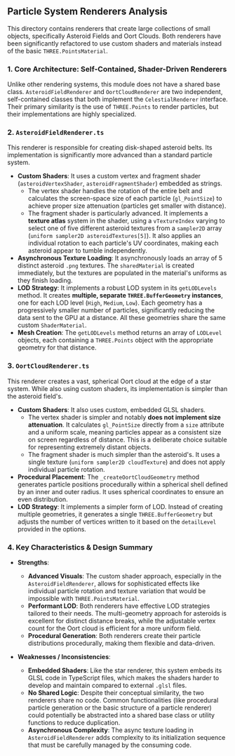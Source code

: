 ## Particle System Renderers Analysis

This directory contains renderers that create large collections of small objects, specifically Asteroid Fields and Oort Clouds. Both renderers have been significantly refactored to use custom shaders and materials instead of the basic `THREE.PointsMaterial`.

### 1. Core Architecture: Self-Contained, Shader-Driven Renderers

Unlike other rendering systems, this module does not have a shared base class. `AsteroidFieldRenderer` and `OortCloudRenderer` are two independent, self-contained classes that both implement the `CelestialRenderer` interface. Their primary similarity is the use of `THREE.Points` to render particles, but their implementations are highly specialized.

### 2. `AsteroidFieldRenderer.ts`

This renderer is responsible for creating disk-shaped asteroid belts. Its implementation is significantly more advanced than a standard particle system.

- **Custom Shaders**: It uses a custom vertex and fragment shader (`asteroidVertexShader`, `asteroidFragmentShader`) embedded as strings.
  - The vertex shader handles the rotation of the entire belt and calculates the screen-space size of each particle (`gl_PointSize`) to achieve proper size attenuation (particles get smaller with distance).
  - The fragment shader is particularly advanced. It implements a **texture atlas** system in the shader, using a `vTextureIndex` varying to select one of five different asteroid textures from a `sampler2D` array (`uniform sampler2D asteroidTextures[5]`). It also applies an individual rotation to each particle's UV coordinates, making each asteroid appear to tumble independently.
- **Asynchronous Texture Loading**: It asynchronously loads an array of 5 distinct asteroid `.png` textures. The `sharedMaterial` is created immediately, but the textures are populated in the material's uniforms as they finish loading.
- **LOD Strategy**: It implements a robust LOD system in its `getLODLevels` method. It creates **multiple, separate `THREE.BufferGeometry` instances**, one for each LOD level (`High`, `Medium`, `Low`). Each geometry has a progressively smaller number of particles, significantly reducing the data sent to the GPU at a distance. All these geometries share the same custom `ShaderMaterial`.
- **Mesh Creation**: The `getLODLevels` method returns an array of `LODLevel` objects, each containing a `THREE.Points` object with the appropriate geometry for that distance.

### 3. `OortCloudRenderer.ts`

This renderer creates a vast, spherical Oort cloud at the edge of a star system. While also using custom shaders, its implementation is simpler than the asteroid field's.

- **Custom Shaders**: It also uses custom, embedded GLSL shaders.
  - The vertex shader is simpler and notably **does not implement size attenuation**. It calculates `gl_PointSize` directly from a `size` attribute and a uniform scale, meaning particles appear as a consistent size on screen regardless of distance. This is a deliberate choice suitable for representing extremely distant objects.
  - The fragment shader is much simpler than the asteroid's. It uses a single texture (`uniform sampler2D cloudTexture`) and does not apply individual particle rotation.
- **Procedural Placement**: The `_createOortCloudGeometry` method generates particle positions procedurally within a spherical shell defined by an inner and outer radius. It uses spherical coordinates to ensure an even distribution.
- **LOD Strategy**: It implements a simpler form of LOD. Instead of creating multiple geometries, it generates a single `THREE.BufferGeometry` but adjusts the number of vertices written to it based on the `detailLevel` provided in the options.

### 4. Key Characteristics & Design Summary

- **Strengths**:

  - **Advanced Visuals**: The custom shader approach, especially in the `AsteroidFieldRenderer`, allows for sophisticated effects like individual particle rotation and texture variation that would be impossible with `THREE.PointsMaterial`.
  - **Performant LOD**: Both renderers have effective LOD strategies tailored to their needs. The multi-geometry approach for asteroids is excellent for distinct distance breaks, while the adjustable vertex count for the Oort cloud is efficient for a more uniform field.
  - **Procedural Generation**: Both renderers create their particle distributions procedurally, making them flexible and data-driven.

- **Weaknesses / Inconsistencies**:
  - **Embedded Shaders**: Like the star renderer, this system embeds its GLSL code in TypeScript files, which makes the shaders harder to develop and maintain compared to external `.glsl` files.
  - **No Shared Logic**: Despite their conceptual similarity, the two renderers share no code. Common functionalities (like procedural particle generation or the basic structure of a particle renderer) could potentially be abstracted into a shared base class or utility functions to reduce duplication.
  - **Asynchronous Complexity**: The async texture loading in `AsteroidFieldRenderer` adds complexity to its initialization sequence that must be carefully managed by the consuming code.
